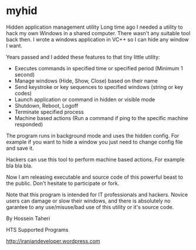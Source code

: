# myhid
Hidden application management utility
Long time ago I needed a utility to hack my own Windows in a shared computer. There wasn't any suitable tool back then. I wrote a windows application in VC++ so I can hide any window I want.

Years passed and I added these features to that tiny little utility:

- Executes commands in specified time or specified period (Minimum 1 second)
- Manage windows (Hide, Show, Close) based on their name
- Send keystroke or key sequences to specified windows (string or key codes)
- Launch application or command in hidden or visible mode
- Shutdown, Reboot, Logoff
- Terminate specified process
- Machine based actions (Run a command if ping to the specific machine responded)

The program runs in background mode and uses the hidden config. For example if you want to hide a window you just need to change config file and save it.

Hackers can use this tool to perform machine based actions. For example bla bla bla.

Now I am releasing executable and source code of this powerful beast to the public. Don't hesitate to participate or fork.

Note that this program is intended for IT professionals and hackers. Novice users can damage or slow their windows, and there is absolutely no garantee to any use/misuse/bad use of this utility or it's source code.

By Hossein Taheri

HTS Supported Programs

http://iraniandeveloper.wordpress.com

